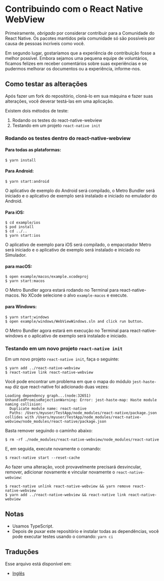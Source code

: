 # Contribuindo com o React Native WebView

Primeiramente, _obrigado_ por considerar contribuir para a Comunidade do React Native. Os pacotes mantidos pela comunidade só são possíveis por causa de pessoas incríveis como você.

Em segundo lugar, gostaríamos que a experiência de contribuição fosse a melhor possível. Embora sejamos uma pequena equipe de voluntários, ficamos felizes em receber comentários sobre suas experiências e se pudermos melhorar os documentos ou a experiência, informe-nos.

## Como testar as alterações

Após fazer um fork do repositório, cloná-lo em sua máquina e fazer suas alterações, você deverar testá-las em uma aplicação.

Existem dois métodos de teste:
1) Rodando os testes do react-native-webview
2) Testando em um projeto `react-native init`

### Rodando os testes dentro do react-native-webview

#### Para todas as plataformas:
```
$ yarn install
```

#### Para Android:
```
$ yarn start:android
```

O aplicativo de exemplo do Android será compilado, o Metro Bundler será iniciado e o aplicativo de exemplo será instalado e iniciado no emulador do Android.

#### Para iOS:
```
$ cd example/ios
$ pod install
$ cd ../..
$ yarn start:ios
```

O aplicativo de exemplo para iOS será compilado, o empacotador Metro será iniciado e o aplicativo de exemplo será instalado e iniciado no Simulador.

#### para macOS:
```
$ open example/macos/example.xcodeproj
$ yarn start:macos
```
O Metro Bundler agora estará rodando no Terminal para react-native-macos. No XCode selecione o alvo `example-macos` e execute.

#### para Windows:
```
$ yarn start:windows
$ open example/windows/WebViewWindows.sln and click run button.
```

O Metro Bundler agora estará em execução no Terminal para react-native-windows e o aplicativo de exemplo será instalado e iniciado.

### Testando em um novo projeto `react-native init`

Em um novo projeto `react-native init`, faça o seguinte:

```
$ yarn add ../react-native-webview
$ react-native link react-native-webview
```

Você pode encontrar um problema em que o mapa do módulo `jest-haste-map` diz que react-native foi adicionado duas vezes:

```
Loading dependency graph...(node:32651) UnhandledPromiseRejectionWarning: Error: jest-haste-map: Haste module naming collision:
  Duplicate module name: react-native
  Paths: /Users/myuser/TestApp/node_modules/react-native/package.json collides with /Users/myuser/TestApp/node_modules/react-native-webview/node_modules/react-native/package.json
```

Basta remover seguindo o caminho abaixo:

```
$ rm -rf ./node_modules/react-native-webview/node_modules/react-native
```

E, em seguida, execute novamente o comando:

```
$ react-native start --reset-cache
```

Ao fazer uma alteração, você provavelmente precisará desvincular, remover, adicionar novamente e vincular novamente o `react-native-webview`:

```
$ react-native unlink react-native-webview && yarn remove react-native-webview
$ yarn add ../react-native-webview && react-native link react-native-webview
```

## Notas

- Usamos TypeScript.
- Depois de puxar este repositório e instalar todas as dependências, você pode executar testes usando o comando: `yarn ci`

## Traduções

Esse arquivo está disponível em:

- [Inglês](Contributing.md)
